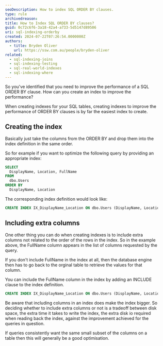 ```yaml
---
seoDescription: How to index SQL ORDER BY clauses.
type: rule
archivedreason:
title: How to Index SQL ORDER BY clauses?
guid: 0c72c6f6-3a18-42a4-a733-5d5147d89506
uri: sql-indexing-orderby
created: 2024-07-22T07:26:54.0000000Z
authors:
  - title: Bryden Oliver
    url: https://ssw.com.au/people/bryden-oliver
related:
  - sql-indexing-joins
  - sql-indexing-testing
  - sql-real-world-indexes
  - sql-indexing-where
---
```


So you've identified that you need to improve the performance of a SQL ORDER BY clause. How can you create an index to improve the performance?

<!--endintro-->

When creating indexes for your SQL tables, creating indexes to improve the performance of ORDER BY clauses is by far the easiest index to create.

## Creating the index

Basically just take the columns from the ORDER BY and drop them into the index definition in the same order.

So for example if you want to optimize the following query by providing an appropriate index:
```sql
SELECT
  DisplayName, Location, FullName
FROM
  dbo.Users
ORDER BY
  DisplayName, Location
```

The corresponding index definition would look like:
```sql
CREATE INDEX IX_DisplayName_Location ON dbo.Users (DisplayName, Location)
```

## Including extra columns

One other thing you can do when creating indexes is to include extra columns not related to the order of the rows in the index. So in the example above, the FullName column appears in the list of columns requested by the query.

If you don't include FullName in the index at all, then the database engine then has to go back to the orginal table to retrieve the values for that column.

You can include the FullName column in the index by adding an INCLUDE clause to the index definition.

```sql
CREATE INDEX IX_DisplayName_Location ON dbo.Users (DisplayName, Location) INCLUDE (FullName)
```

Be aware that including columns in an index does make the index bigger. So deciding whether to include extra columns or not is a tradeoff between disk space, the extra time it takes to write the index, the extra disk io required when reading back the index, against the improvement achieved for the queries in question.

If queries consistently want the same small subset of the columns on a table then this will generally be a good optimisation.